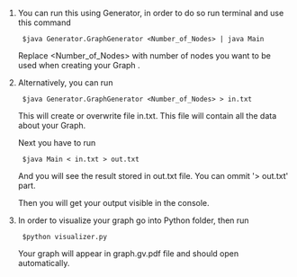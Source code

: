 
1. You can run this using Generator, in order to do so run terminal and use this command

		$java Generator.GraphGenerator <Number_of_Nodes> | java Main
	
   Replace <Number_of_Nodes> with number of nodes you want to be used when creating your Graph .

2. Alternatively, you can run 

		$java Generator.GraphGenerator <Number_of_Nodes> > in.txt
	
   This will create or overwrite file in.txt. This file will contain all the data about your Graph.
   
   Next you have to run
   
		$java Main < in.txt > out.txt
	
   And you will see the result stored in out.txt file. You can ommit '> out.txt' part. 
   
   Then you will get your output visible in the console.

3. In order to visualize your graph go into Python folder, then run 

		$python visualizer.py

   Your graph will appear in graph.gv.pdf file and should open automatically.

